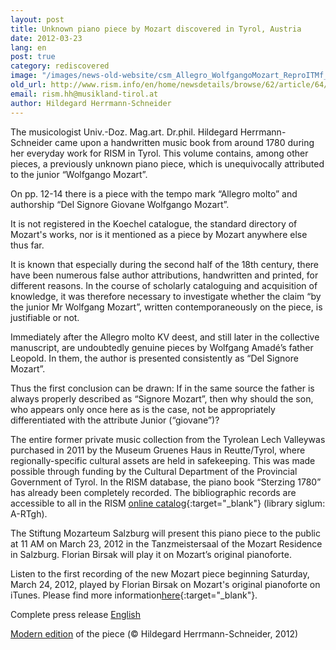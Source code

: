 ```yaml
---
layout: post
title: Unknown piano piece by Mozart discovered in Tyrol, Austria
date: 2012-03-23
lang: en
post: true
category: rediscovered
image: "/images/news-old-website/csm_Allegro_WolfgangoMozart_ReproITMf_1024_378f6903e1.jpg"
old_url: http://www.rism.info/en/home/newsdetails/browse/62/article/64/unknown-piano-piece-by-mozart-discovered-in-tyrol-austria-1.html
email: rism.hh@musikland-tirol.at
author: Hildegard Herrmann-Schneider
---
```


The musicologist Univ.-Doz. Mag.art. Dr.phil. Hildegard Herrmann-Schneider came upon a handwritten music book from around 1780 during her everyday work for RISM in Tyrol. This volume contains, among other pieces, a previously unknown piano piece, which is unequivocally attributed to the junior “Wolfgango Mozart”.

On pp. 12-14 there is a piece with the tempo mark “Allegro molto” and authorship “Del Signore Giovane Wolfgango Mozart”.

It is not registered in the Koechel catalogue, the standard directory of Mozart's works, nor is it mentioned as a piece by Mozart anywhere else thus far.

It is known that especially during the second half of the 18th century, there have been numerous false author attributions, handwritten and printed, for different reasons. In the course of scholarly cataloguing and acquisition of knowledge, it was therefore necessary to investigate whether the claim “by the junior Mr Wolfgang Mozart”, written contemporaneously on the piece, is justifiable or not.

Immediately after the Allegro molto KV deest, and still later in the collective manuscript, are undoubtedly genuine pieces by Wolfgang Amadé’s father Leopold. In them, the author is presented consistently as “Del Signore Mozart”.

Thus the first conclusion can be drawn: If in the same source the father is always properly described as “Signore Mozart”, then why should the son, who appears only once here as is the case, not be appropriately differentiated with the attribute Junior (“giovane”)?

The entire former private music collection from the Tyrolean Lech Valleywas purchased in 2011 by the Museum Gruenes Haus in Reutte/Tyrol, where regionally-specific cultural assets are held in safekeeping. This was made possible through funding by the Cultural Department of the Provincial Government of Tyrol. In the RISM database, the piano book “Sterzing 1780” has already been completely recorded. The bibliographic records are accessible to all in the RISM [online catalog](https://opac.rism.info/search?View=rism&siglum=A-RTgh){:target="_blank"} (library siglum: A-RTgh).


The Stiftung Mozarteum Salzburg will present this piano piece to the public at 11 AM on March 23, 2012 in the Tanzmeistersaal of the Mozart Residence in Salzburg. Florian Birsak will play it on Mozart’s original pianoforte.

Listen to the first recording of the new Mozart piece beginning Saturday, March 24, 2012, played by Florian Birsak on Mozart's original pianoforte on iTunes. Please find more information[here](http://allegro.mozarteum.at/){:target="_blank"}.


Complete press release [English](/resources-old-website/news/PM_E_HermannSchneider20120323.pdf)

[Modern edition](/resources-old-website/news/NOTEN_MWA_A-RTgh_111014_p0178_Version1_Mozart_c_Hildegard_HermannSchneider.pdf) of the piece (© Hildegard Herrmann-Schneider, 2012)